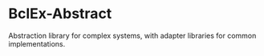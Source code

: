 BclEx-Abstract
==============

Abstraction library for complex systems, with adapter libraries for common implementations.